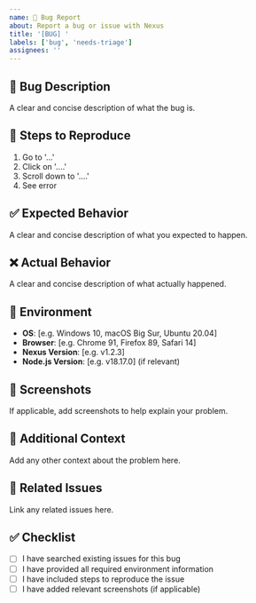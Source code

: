 ```yaml
---
name: 🐛 Bug Report
about: Report a bug or issue with Nexus
title: '[BUG] '
labels: ['bug', 'needs-triage']
assignees: ''
---
```


## 🐛 Bug Description
A clear and concise description of what the bug is.

## 🔄 Steps to Reproduce
1. Go to '...'
2. Click on '....'
3. Scroll down to '....'
4. See error

## ✅ Expected Behavior
A clear and concise description of what you expected to happen.

## ❌ Actual Behavior
A clear and concise description of what actually happened.

## 📱 Environment
- **OS**: [e.g. Windows 10, macOS Big Sur, Ubuntu 20.04]
- **Browser**: [e.g. Chrome 91, Firefox 89, Safari 14]
- **Nexus Version**: [e.g. v1.2.3]
- **Node.js Version**: [e.g. v18.17.0] (if relevant)

## 📸 Screenshots
If applicable, add screenshots to help explain your problem.

## 📝 Additional Context
Add any other context about the problem here.

## 🔗 Related Issues
Link any related issues here.

## ✅ Checklist
- [ ] I have searched existing issues for this bug
- [ ] I have provided all required environment information
- [ ] I have included steps to reproduce the issue
- [ ] I have added relevant screenshots (if applicable)